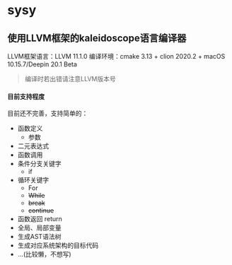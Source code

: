 # sysy
使用LLVM框架的kaleidoscope语言编译器
---

LLVM框架语言：LLVM 11.1.0
编译环境：cmake 3.13 + clion 2020.2 + macOS 10.15.7/Deepin 20.1 Beta
> 编译时若出错请注意LLVM版本号

#### 目前支持程度

目前还不完善，支持简单的：

- 函数定义
    - 参数
- 二元表达式
- 函数调用
- 条件分支关键字
    - if
- 循环关键字
    - For
    - ~~While~~
    - ~~break~~
    - ~~continue~~
- 函数返回 return
- 全局、局部变量
- 生成AST语法树
- 生成对应系统架构的目标代码
- ...(比较懒，不想写)

